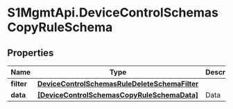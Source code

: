 # S1MgmtApi.DeviceControlSchemasCopyRuleSchema

## Properties
Name | Type | Description | Notes
------------ | ------------- | ------------- | -------------
**filter** | [**DeviceControlSchemasRuleDeleteSchemaFilter**](DeviceControlSchemasRuleDeleteSchemaFilter.md) |  | 
**data** | [**[DeviceControlSchemasCopyRuleSchemaData]**](DeviceControlSchemasCopyRuleSchemaData.md) | Data | 



